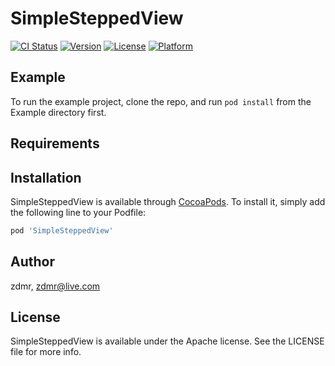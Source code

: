 # SimpleSteppedView

[![CI Status](https://img.shields.io/travis/zdmr/SimpleSteppedView.svg?style=flat)](https://travis-ci.org/zdmr/SimpleSteppedView)
[![Version](https://img.shields.io/cocoapods/v/SimpleSteppedView.svg?style=flat)](https://cocoapods.org/pods/SimpleSteppedView)
[![License](https://img.shields.io/cocoapods/l/SimpleSteppedView.svg?style=flat)](https://cocoapods.org/pods/SimpleSteppedView)
[![Platform](https://img.shields.io/cocoapods/p/SimpleSteppedView.svg?style=flat)](https://cocoapods.org/pods/SimpleSteppedView)

## Example

To run the example project, clone the repo, and run `pod install` from the Example directory first.

## Requirements

## Installation

SimpleSteppedView is available through [CocoaPods](https://cocoapods.org). To install
it, simply add the following line to your Podfile:

```ruby
pod 'SimpleSteppedView'
```

## Author

zdmr, zdmr@live.com

## License

SimpleSteppedView is available under the Apache license. See the LICENSE file for more info.
